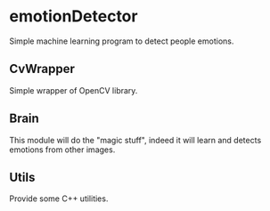 emotionDetector
===============

Simple machine learning program to detect people emotions.

CvWrapper
---------

Simple wrapper of OpenCV library.

Brain
-----

This module will do the "magic stuff", indeed it will learn and detects emotions from other images.

Utils
-----

Provide some C++ utilities.
